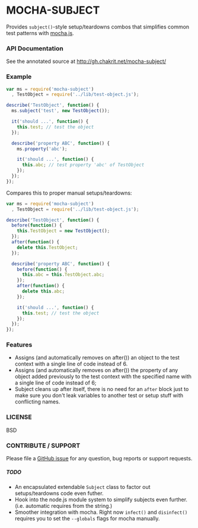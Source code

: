 
# MOCHA-SUBJECT

Provides `subject()`-style setup/teardowns combos that simplifies common test patterns
with [mocha.js](http://visionmedia.github.com/mocha/).

### API Documentation

See the annotated source at http://gh.chakrit.net/mocha-subject/

### Example

```js
var ms = require('mocha-subject')
  , TestObject = require('../lib/test-object.js');

describe('TestObject', function() {
  ms.subject('test', new TestObject());

  it('should ...', function() {
    this.test; // test the object
  });

  describe('property ABC', function() {
    ms.property('abc');

    it('should ...', function() {
      this.abc; // test property 'abc' of TestObject
    });
  });
});
```

Compares this to proper manual setups/teardowns:

```js
var ms = require('mocha-subject')
  , TestObject = require('../lib/test-object.js');

describe('TestObject', function() {
  before(function() {
    this.TestObject = new TestObject();
  });
  after(function() {
    delete this.TestObject;
  });

  describe('property ABC', function() {
    before(function() {
      this.abc = this.TestObject.abc;
    });
    after(function() {
      delete this.abc;
    });

    it('should ...', function() {
      this.test; // test the object
    });
  });
});
```

### Features

* Assigns (and automatically removes on after()) an object to the test context with a
  single line of code instead of 6.
* Assigns (and automatically removes on after()) the property of any object added
  previously to the test context with the specified name with a single line of code
  instead of 6;
* Subject cleans up after itself, there is no need for an `after` block just to make sure
  you don't leak variables to another test or setup stuff with conflicting names.

### LICENSE

BSD

### CONTRIBUTE / SUPPORT

Please file a [GitHub issue](https://github.com/chakrit/mocha-subject/issues/new) for any
question, bug reports or support requests.

##### TODO

* An encapsulated extendable `Subject` class to factor out setups/teardowns code even
  futher.
* Hook into the node.js module system to simplify subjects even further. (i.e. automatic
  requires from the string.)
* Smoother integration with mocha. Right now `infect()` and `disinfect()` requires you to
  set the `--globals` flags for mocha manually.


